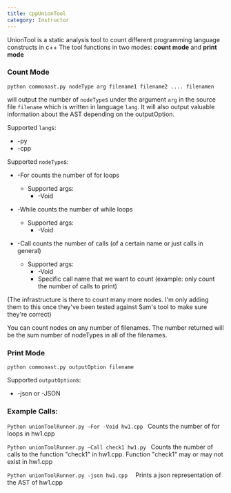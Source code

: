 ```yaml
---
title: cppUnionTool
category: Instructor
---
```


UnionTool is a static analysis tool to count different programming language constructs in c++
The tool functions in two modes: **count mode** and **print mode**

### Count Mode

```
python commonast.py nodeType arg filename1 filename2 .... filenamen 
```
will output the number of ```nodeType```s under the argument ```arg``` in the source file ```filename``` which is written in language ```lang```. It will also output valuable information about the AST depending on the outputOption. 

Supported ```lang```s: 
* -py 
* -cpp 


Supported ```nodeType```s: 
* -For counts the number of for loops
    * Supported args:  
        * -Void 
        
* -While counts the number of while loops
    * Supported args:  
        * -Void 
        
* -Call counts the number of calls (of a certain name or just calls in general)
    * Supported args:  
        * -Void 
        * Specific call name that we want to count (example: only count the number of calls to print) 

(The infrastructure is there to count many more nodes. I'm only adding them to this once they've been tested against Sam's tool to make sure they're correct) 

You can count nodes on any number of filenames. The number returned will be the sum number of nodeTypes in all of the filenames. 

### Print Mode

```
python commonast.py outputOption filename
```

Supported ```outputOption```s: 
* -json or -JSON 

### Example Calls: 

```Python unionToolRunner.py –For -Void hw1.cpp ```
Counts the number of for loops in hw1.cpp

```Python unionToolRunner.py –Call check1 hw1.py ```
Counts the number of calls to the function "check1" in hw1.cpp. Function "check1" may or may not exist in hw1.cpp

```Python unionToolRunner.py -json hw1.cpp  ```
Prints a json representation of the AST of hw1.cpp  

